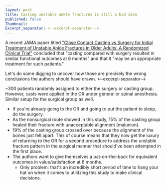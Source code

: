 ```yaml
---
layout: post
title: Casting unstable ankle fractures is still a bad idea
published: false
Thumbnail:
Excerpt_separator: <--excerpt-separator-->
---
```

A recent JAMA paper titled ["Close Contact Casting vs Surgery for Initial Treatment of Unstable Ankle Fractures in Older Adults: A Randomized Clinical Trial"](http://jamanetwork.com/journals/jama/article-abstract/2565749) concluded that "casting compared with surgery resulted in similar functional outcomes at 6 months" and that it "may be an appropriate treatment for such patients."

Let's do some digging to uncover how those are precisely the wrong conclusions the authors should have drawn.
<--excerpt-separator-->

~300 patients randomly assigned to either the surgery or casting group.
However, casts were applied in the OR under general or spinal anesthesia. Similar setup for the surgical group as well.
- If you're already going to the OR and going to put the patient to sleep, do the surgery.
- As the nonsurgical route showed in this study, 15% of the casting group healed their fracture with unacceptable alignment (malunion).
- 19% of the casting group crossed over because the alignment of the bones just fell apart. This of course means that they now get the luxury of returning to the OR for a second procedure to address the unstable fracture pattern in the surgical manner that should've been attempted in the first place.
- The authors want to give themselves a pat-on-the-back for equivalent outcomes in value/satisfaction at 6 months.
  - Only problem: that's an incredibly short period of time to hang your hat on when it comes to utilitzing this study to make clinical decisions.
